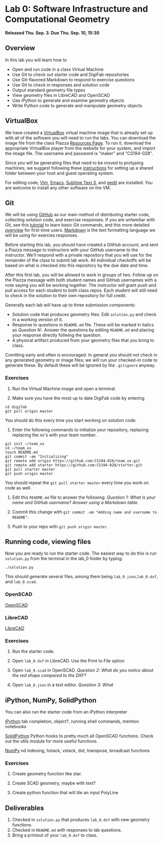 # Lab 0: Software Infrastructure and Computational Geometry

**Released Thu. Sep. 3. Due Thu. Sep. 10, 15:30**

## Overview

In this lab you will learn how to

* Open and run code in a class Virtual Machine
* Use Git to check out starter code and DigiFab repositories
* Use Git-flavored Markdown to respond to exercise questions
* Use Git to check in responses and solution code
* Output standard geometry file types
* View geometry files in LibreCAD and OpenSCAD
* Use iPython to generate and examine geometry objects
* Write Python code to generate and manipulate geometry objects

## VirtualBox

We have created a [VirtualBox](https://www.virtualbox.org/wiki/Downloads)
virtual machine image that is already set up with all of the software you
will need to run the labs. You can download the image file from the class
Piazza [Resources Page](https://piazza.com/berkeley/fall2015/cs194028/resources).
To run it, download the appropriate VirtualBox player from the website for
your system, and import the image file. The username and password is "maker"
and "CS194-028".

Since you will be generating files that need to be moved to protyping machines,
we suggest following these
[instructions](https://www.virtualbox.org/manual/ch04.html#sharedfolders)
for setting up a shared folder between your host and guest operating system.

For editing code, [Vim](www.vim.org), 
[Emacs](https://www.gnu.org/software/emacs/), 
[Sublime Text 3](www.sublimetext.com),
and [gedit](https://wiki.gnome.org/Apps/Gedit) are installed. You are welcome
to install any other software on the VM.

## Git

We will be using [GitHub](www.github.com) as our main method of distributing 
starter code, collecting solution code, and exercise responses.
If you are unfamiliar with Git, see this [tutorial](try.github.io)
to learn basic Git commands, and this more detailed 
[overview](https://git-scm.com/book/en/v2/Getting-Started-About-Version-Control)
for first-time users. [Markdown](https://help.github.com/articles/markdown-basics/)
is the text formatting language we will be using for exercies responses.

Before starting this lab, you should have created a GitHub account, and sent
a Piazza message to instructors with your GitHub username to the instructor.
We'll respond with a private repository that you will use for the remainder
of the class to submit lab work. All individual checkoffs will be based on 
what is checked into this repository by the due date and time.

After this first lab, you will be allowed to work in groups of two. Follow
up on the Piazza message with both student names and GitHub usernames with 
a note saying you will be working together. The instructor will grant push
and pull access for each student to both class repos. Each student will still
need to check in the solution to their own repository for full credit.

Generally each lab will have up to three submission components:

* Solution code that produces geometry files. Edit `solution.py` and check
in a working version of it.
* Response to questions in `README.md` file. These will be marked in italics as 
*Question N:*. Answer the questions by editing `README.md` and placing your
response directly follwing the question.
* A physical artifact produced from your geometry files that you bring to class.

Comitting early and often is encouraged. In general you should not check in 
any generated geometry or image files; we will run your checked-in code to 
generate these. By default these will be ignored by the `.gitignore` anyway.

### Exercises

1. Run the Virtual Machine image and open a terminal.

1. Make sure you have the most up to date DigiFab code by entering

```
cd digifab
git pull origin master
```

You should do this every time you start working on solution code.

1. Enter the following commands to initialize your repository, replacing
replacing the xx's with your team number.

```
git init ~/team_xx
cd ~/team_xx
touch README.md
git commit -am "Initializing"
git remote add origin https://github.com:CS194-028/team_xx.git
git remote add starter https://github.com:CS194-028/starter.git
git pull starter master
git push origin master
```

You should repeat the `git pull starter master` every time you work on code
as well.

1. Edit this `README.md` file to answer the following:
*Question 1: What is your name and GitHub username? Answer using a Markdown
table.*

1. Commit this change with `git commit -am "Adding name and username to README"`.

1. Push to your repo with `git push origin master`.

## Running code, viewing files

Now you are ready to run the starter code. The easiest way to do this is run
`solution.py` from the terminal in the lab\_0 folder by typing:

```
./solution.py
```

This should generate several files, among them being `lab_0.json`,`lab_0.dxf`,
and `lab_0.scad`.


### OpenSCAD

[OpenSCAD](http://www.openscad.org/documentation.html)

### LibreCAD

[LibreCAD](http://librecad.org/cms/home.html)

### Exercises

1. Run the starter code.

1. Open `lab_0.dxf` in LibreCAD. Use the Print to File option 

1. Open `lab_0.scad` in OpenSCAD.
*Question 2: What do you notice about the red shape compared to the DXF?*

1. Open `lab_0.json` in a text editor.
*Question 3: What*

## iPython, NumPy, SolidPython

You can also run the starter code from an iPython interpreter

[iPython](http://www.pythonforbeginners.com/basics/ipython-a-short-introduction)
tab completion, object?, running shell commands, mention notebooks

[SolidPython](https://github.com/SolidCode/SolidPython)
Python hooks to pretty much all OpenSCAD functions. Check out the utils module
for more useful functions.

[NumPy](http://cs231n.github.io/python-numpy-tutorial/)
nd indexing, hstack, vstack, dot, transpose, broadcast functions

### Exercises

1. Create geometry function like star.

1. Create SCAD geometry, maybe with text?

1. Create python function that will tile an input PolyLine

## Deliverables

1. Checked in `solution.py` that produces `lab_0.dxf` with new geometry functions. 
1. Checked in `README.md` with responses to lab questions.
1. Bring a printout of your `lab_0.dxf` to class.

